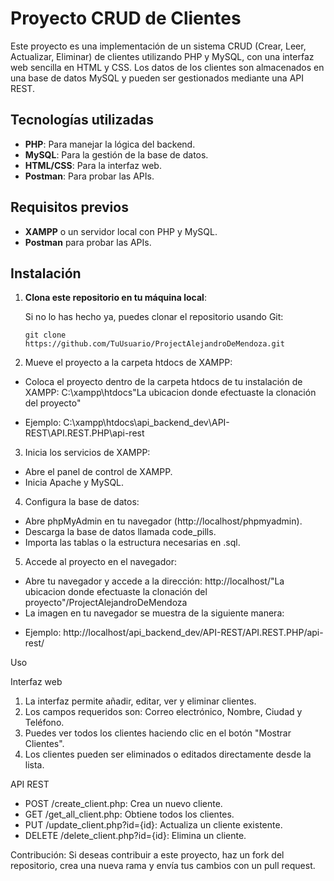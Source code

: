 # Proyecto CRUD de Clientes

Este proyecto es una implementación de un sistema CRUD (Crear, Leer, Actualizar, Eliminar) de clientes utilizando PHP y MySQL, con una interfaz web sencilla en HTML y CSS. Los datos de los clientes son almacenados en una base de datos MySQL y pueden ser gestionados mediante una API REST.

## Tecnologías utilizadas

- **PHP**: Para manejar la lógica del backend.
- **MySQL**: Para la gestión de la base de datos.
- **HTML/CSS**: Para la interfaz web.
- **Postman**: Para probar las APIs.

## Requisitos previos

- **XAMPP** o un servidor local con PHP y MySQL.
- **Postman** para probar las APIs.

## Instalación

1. **Clona este repositorio en tu máquina local**:
   
   Si no lo has hecho ya, puedes clonar el repositorio usando Git:

   ```En el terminal o en gitbash
   git clone https://github.com/TuUsuario/ProjectAlejandroDeMendoza.git
   
2. Mueve el proyecto a la carpeta htdocs de XAMPP:

- Coloca el proyecto dentro de la carpeta htdocs de tu instalación de XAMPP: C:\xampp\htdocs\"La ubicacion donde efectuaste la clonación del proyecto"

* Ejemplo:
C:\xampp\htdocs\api_backend_dev\API-REST\API.REST.PHP\api-rest

3. Inicia los servicios de XAMPP:

- Abre el panel de control de XAMPP.
- Inicia Apache y MySQL.

4. Configura la base de datos:

- Abre phpMyAdmin en tu navegador (http://localhost/phpmyadmin).
- Descarga la base de datos llamada code_pills.
- Importa las tablas o la estructura necesarias en .sql.
  
5. Accede al proyecto en el navegador:
- Abre tu navegador y accede a la dirección: http://localhost/"La ubicacion donde efectuaste la clonación del proyecto"/ProjectAlejandroDeMendoza
- La imagen en tu navegador se muestra de la siguiente manera:



* Ejemplo:
http://localhost/api_backend_dev/API-REST/API.REST.PHP/api-rest/

Uso

Interfaz web

1. La interfaz permite añadir, editar, ver y eliminar clientes.
2. Los campos requeridos son: Correo electrónico, Nombre, Ciudad y Teléfono.
3. Puedes ver todos los clientes haciendo clic en el botón "Mostrar Clientes".
4. Los clientes pueden ser eliminados o editados directamente desde la lista.

API REST

- POST /create_client.php: Crea un nuevo cliente.
- GET /get_all_client.php: Obtiene todos los clientes.
- PUT /update_client.php?id={id}: Actualiza un cliente existente.
- DELETE /delete_client.php?id={id}: Elimina un cliente.

Contribución: Si deseas contribuir a este proyecto, haz un fork del repositorio, crea una nueva rama y envía tus cambios con un pull request.
